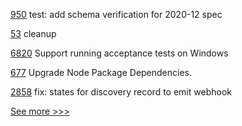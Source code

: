 
[950](https://github.com/hyperledger-labs/open-enterprise-agent/pull/950) test: add schema verification for 2020-12 spec

[53](https://github.com/hyperledger-labs/governance/pull/53) cleanup

[6820](https://github.com/hyperledger/besu/pull/6820) Support running acceptance tests on Windows

[677](https://github.com/hyperledger-labs/fabric-operations-console/pull/677) Upgrade Node Package Dependencies.

[2858](https://github.com/hyperledger/aries-cloudagent-python/pull/2858) fix: states for discovery record to emit webhook


[See more >>>](https://start-here.hyperledger.org/pull-requests)
